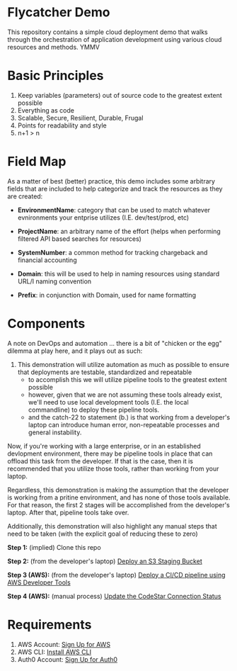 # Flycatcher Demo

This repository contains a simple cloud deployment demo that walks through the orchestration of application development using various cloud resources and methods. YMMV

# Basic Principles

1. Keep variables (parameters) out of source code to the greatest extent possible
2. Everything as code
3. Scalable, Secure, Resilient, Durable, Frugal
4. Points for readability and style
5. n+1 > n

# Field Map

As a matter of best (better) practice, this demo includes some arbitrary fields that are included to help categorize and track the resources as they are created:

- **EnvironmentName**: category that can be used to match whatever evnironments your entprise utilizes (I.E. dev/test/prod, etc)

- **ProjectName**: an arbitrary name of the effort (helps when performing filtered API based searches for resources)

- **SystemNumber**: a common method for tracking chargeback and financial accounting

- **Domain**: this will be used to help in naming resources using standard URL/I naming convention

- **Prefix**: in conjunction with Domain, used for name formatting

# Components

A note on DevOps and automation ... there is a bit of "chicken or the egg" dilemma at play here, and it plays out as such:

1. This demonstration will utilize automation as much as possible to ensure that deployments are testable, standardized and repeatable
    - to accomplish this we will utilize pipeline tools to the greatest extent possible
    - however, given that we are not assuming these tools already exist, we'll need to use local development tools (I.E. the local commandline) to deploy these pipeline tools.
    - and the catch-22 to statement (b.) is that working from a developer's laptop can introduce human error,  non-repeatable processes and general instability.

Now, if you're working with a large enterprise, or in an established devlopment environment, there may be pipeline tools in place that can offload this task from the developer.  If that is the case, then it is recommended that you utilize those tools, rather than working from your laptop.  

Regardless, this demonstration is making the assumption that the developer is working from a pritine environment, and has none of those tools available.  For that reason, the first 2 stages will be accomplished from the developer's laptop.  After that, pipeline tools take over.

Additionally, this demonstration will also highlight any manual steps that need to be taken (with the explicit goal of reducing these to zero)

**Step 1:** (implied) Clone this repo

**Step 2:** (from the developer's laptop) [Deploy an S3 Staging Bucket](./docs/s3_staging.md)

**Step 3 (AWS):** (from the developer's laptop) [Deploy a CI/CD pipeline using AWS Developer Tools](./docs/aws_ci_cd_pipeline.md)

**Step 4 (AWS):** (manual process) [Update the CodeStar Connection Status](https://docs.aws.amazon.com/dtconsole/latest/userguide/connections-update.html)


# Requirements

1. AWS Account: [Sign Up for AWS](https://portal.aws.amazon.com/billing/signup#/start)
2. AWS CLI: [Install AWS CLI](https://docs.aws.amazon.com/cli/latest/userguide/install-cliv2.html)
3. Auth0 Account: [Sign Up for Auth0](https://auth0.com/signup)
